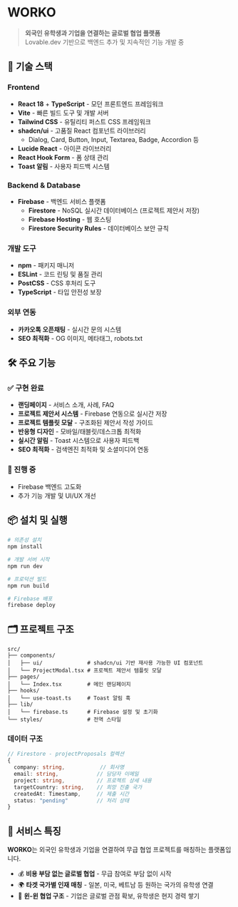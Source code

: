 # WORKO 

> **외국인 유학생과 기업을 연결하는 글로벌 협업 플랫폼**  
> Lovable.dev 기반으로 백엔드 추가 및 지속적인 기능 개발 중

## 🚀 기술 스택

### Frontend
- **React 18** + **TypeScript** - 모던 프론트엔드 프레임워크
- **Vite** - 빠른 빌드 도구 및 개발 서버  
- **Tailwind CSS** - 유틸리티 퍼스트 CSS 프레임워크
- **shadcn/ui** - 고품질 React 컴포넌트 라이브러리
  - Dialog, Card, Button, Input, Textarea, Badge, Accordion 등
- **Lucide React** - 아이콘 라이브러리
- **React Hook Form** - 폼 상태 관리
- **Toast 알림** - 사용자 피드백 시스템

### Backend & Database
- **Firebase** - 백엔드 서비스 플랫폼
  - **Firestore** - NoSQL 실시간 데이터베이스 (프로젝트 제안서 저장)
  - **Firebase Hosting** - 웹 호스팅
  - **Firestore Security Rules** - 데이터베이스 보안 규칙

### 개발 도구
- **npm** - 패키지 매니저
- **ESLint** - 코드 린팅 및 품질 관리
- **PostCSS** - CSS 후처리 도구
- **TypeScript** - 타입 안전성 보장

### 외부 연동
- **카카오톡 오픈채팅** - 실시간 문의 시스템
- **SEO 최적화** - OG 이미지, 메타태그, robots.txt

## 🛠️ 주요 기능

### ✅ 구현 완료
- **랜딩페이지** - 서비스 소개, 사례, FAQ
- **프로젝트 제안서 시스템** - Firebase 연동으로 실시간 저장
- **프로젝트 템플릿 모달** - 구조화된 제안서 작성 가이드
- **반응형 디자인** - 모바일/태블릿/데스크톱 최적화
- **실시간 알림** - Toast 시스템으로 사용자 피드백
- **SEO 최적화** - 검색엔진 최적화 및 소셜미디어 연동

### 🔄 진행 중
- Firebase 백엔드 고도화
- 추가 기능 개발 및 UI/UX 개선

## 📦 설치 및 실행

```bash
# 의존성 설치
npm install

# 개발 서버 시작
npm run dev

# 프로덕션 빌드
npm run build

# Firebase 배포
firebase deploy
```

## 🗂️ 프로젝트 구조

```
src/
├── components/
│   ├── ui/              # shadcn/ui 기반 재사용 가능한 UI 컴포넌트
│   └── ProjectModal.tsx # 프로젝트 제안서 템플릿 모달
├── pages/
│   └── Index.tsx        # 메인 랜딩페이지
├── hooks/
│   └── use-toast.ts     # Toast 알림 훅
├── lib/
│   └── firebase.ts      # Firebase 설정 및 초기화
└── styles/              # 전역 스타일
```

### 데이터 구조
```typescript
// Firestore - projectProposals 컬렉션
{
  company: string,           // 회사명
  email: string,            // 담당자 이메일
  project: string,          // 프로젝트 상세 내용
  targetCountry: string,    // 희망 진출 국가
  createdAt: Timestamp,     // 제출 시간
  status: "pending"         // 처리 상태
}
```

## 🌟 서비스 특징

**WORKO**는 외국인 유학생과 기업을 연결하여 무급 협업 프로젝트를 매칭하는 플랫폼입니다.

- 💰 **비용 부담 없는 글로벌 협업** - 무급 참여로 부담 없이 시작
- 🌍 **타겟 국가별 인재 매칭** - 일본, 미국, 베트남 등 원하는 국가의 유학생 연결  
- 🤝 **윈-윈 협업 구조** - 기업은 글로벌 관점 확보, 유학생은 현지 경력 쌓기
